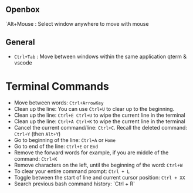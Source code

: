 ## Openbox

`Alt+Mouse : Select window anywhere to move with mouse

## General

- `Ctrl+Tab` : Move between windows within the same application qterm & vscode


# Terminal Commands

- Move between words: `Ctrl+ArrowKey`
- Clean up the line: You can use `Ctrl+U` to clear up to the beginning.
- Clean up the line: `Ctrl+E Ctrl+U` to wipe the current line in the terminal
- Clean up the line: `Ctrl+A Ctrl+K` to wipe the current line in the terminal
- Cancel the current command/line: `Ctrl+C`.
Recall the deleted command: `Ctrl+Y` (then `Alt+Y`)
- Go to beginning of the line: `Ctrl+A` or `Home`
- Go to end of the line: `Ctrl+E` or `End`
- Remove the forward words for example, if you are middle of the command: `Ctrl+K`
- Remove characters on the left, until the beginning of the word: `Ctrl+W`
- To clear your entire command prompt: `Ctrl + L`
- Toggle between the start of line and current cursor position: `Ctrl + XX`
- Search previous bash command history: `Ctrl + R'
